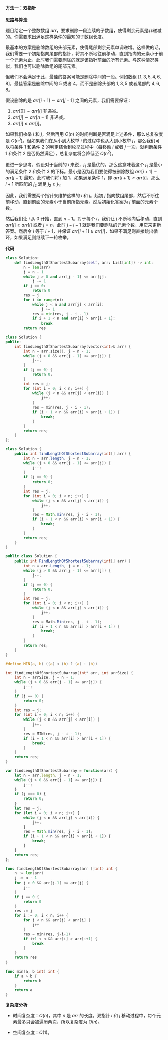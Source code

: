 #### 方法一：双指针

**思路与算法**

题目给定一个整数数组 $\textit{arr}$，要求删除一段连续的子数组，使得剩余元素是非递减的。你需要求出满足这样条件的最短的子数组长度。

最基本的方案是删除数组的头部元素，使得尾部剩余元素单调递增。这样做的话，我们需要一个初始指向尾部的指针，将其不断地往前移动，直到指向的元素小于前一个元素为止，此时我们需要删除的就是该指针前面的所有元素。与这种情况类似，我们也可以删除数组的尾部元素。

但我们不会满足于此，最佳的答案可能是删除中间的一段。例如数组 $[1, 3, 5, 4, 6, 8]$，最佳答案是删除中间的 $5$ 或者 $4$，而不是删除头部的 $1,3,5$ 或者尾部的 $4,6,8$。

假设删除的是 $\textit{arr}[i + 1] \sim \textit{arr}[j - 1]$ 之间的元素，我们需要保证：

1. $\textit{arr}[0] \sim \textit{arr}[i]$ 非递减。
2. $\textit{arr}[j]\sim \textit{arr}[n-1]$ 非递减。
3. $\textit{arr}[i] \le \textit{arr}[j]$。

如果我们枚举 $i$ 和 $j$，然后再用 $O(n)$ 的时间判断是否满足上述条件，那么总复杂度是 $O(n^3)$。但如果我们在从小到大枚举 $i$ 的过程中也从大到小枚举 $j$，那么我们可以将条件 $1$ 和条件 $2$ 的判定结合到枚举过程中（每移动 $i$ 或者 $j$ 一次，就判断条件 $1$ 和条件 $2$ 是否仍然满足），总复杂度将会降低至 $O(n^2)$。

更进一步思考，假设对于当前的 $i$ 来说，$j_1$ 是最优的，那么这意味着这个 $j_1$ 是最小的满足条件 $2$ 和条件 $3$ 的下标。最小是因为我们要使得被删除数组 $\textit{arr}[i+1] \sim \textit{arr}[j - 1]$ 最短。此时我们将 $i$ 加 $1$，如果满足条件 $1$，即 $\textit{arr}[i + 1] \ge \textit{arr}[i]$，那么 $i + 1$ 所匹配的 $j_2$ 满足 $j_2 \ge j_1$。

因此，我们需要两个指针来维护这样的 $i$ 和 $j$。起初 $j$ 指向数组尾部，然后不断往前移动，直到前面的元素小于当前所指元素。然后初始化答案为 $j$ 前面的元素个数。

然后我们让 $i$ 从 $0$ 开始，直到 $n - 1$。对于每个 $i$，我们让 $j$ 不断地向后移动，直到 $\textit{arr}[j] \ge \textit{arr}[i]$ 或者 $j = n$，此时 $j - i - 1$ 就是我们要删除的元素个数，用它来更新答案。然后令 $i$ 等于 $i + 1$，并保证 $\textit{arr}[i + 1] \ge \textit{arr}[i]$，如果不满足则直接跳出循环，如果满足则继续下一轮枚举。

**代码**

```Python [sol1-Python3]
class Solution:
    def findLengthOfShortestSubarray(self, arr: List[int]) -> int:
        n = len(arr)
        j = n - 1
        while j > 0 and arr[j - 1] <= arr[j]:
            j -= 1
        if j == 0:
            return 0
        res = j
        for i in range(n):
            while j < n and arr[j] < arr[i]:
                j += 1
            res = min(res, j - i - 1)
            if i + 1 < n and arr[i] > arr[i + 1]:
                break
        return res
```

```C++ [sol1-C++]
class Solution {
public:
    int findLengthOfShortestSubarray(vector<int>& arr) {
        int n = arr.size(), j = n - 1;
        while (j > 0 && arr[j - 1] <= arr[j]) {
            j--;
        }
        if (j == 0) {
            return 0;
        }
        int res = j;
        for (int i = 0; i < n; i++) {
            while (j < n && arr[j] < arr[i]) {
                j++;
            }
            res = min(res, j - i - 1);
            if (i + 1 < n && arr[i] > arr[i + 1]) {
                break;
            }
        }
        return res;
    }
};
```

```Java [sol1-Java]
class Solution {
    public int findLengthOfShortestSubarray(int[] arr) {
        int n = arr.length, j = n - 1;
        while (j > 0 && arr[j - 1] <= arr[j]) {
            j--;
        }
        if (j == 0) {
            return 0;
        }
        int res = j;
        for (int i = 0; i < n; i++) {
            while (j < n && arr[j] < arr[i]) {
                j++;
            }
            res = Math.min(res, j - i - 1);
            if (i + 1 < n && arr[i] > arr[i + 1]) {
                break;
            }
        }
        return res;
    }
}
```

```C# [sol1-C#]
public class Solution {
    public int FindLengthOfShortestSubarray(int[] arr) {
        int n = arr.Length, j = n - 1;
        while (j > 0 && arr[j - 1] <= arr[j]) {
            j--;
        }
        if (j == 0) {
            return 0;
        }
        int res = j;
        for (int i = 0; i < n; i++) {
            while (j < n && arr[j] < arr[i]) {
                j++;
            }
            res = Math.Min(res, j - i - 1);
            if (i + 1 < n && arr[i] > arr[i + 1]) {
                break;
            }
        }
        return res;
    }
}
```

```C [sol1-C]
#define MIN(a, b) ((a) < (b) ? (a) : (b))

int findLengthOfShortestSubarray(int* arr, int arrSize) {
    int n = arrSize, j = n - 1;
    while (j > 0 && arr[j - 1] <= arr[j]) {
        j--;
    }
    if (j == 0) {
        return 0;
    }
    int res = j;
    for (int i = 0; i < n; i++) {
        while (j < n && arr[j] < arr[i]) {
            j++;
        }
        res = MIN(res, j - i - 1);
        if (i + 1 < n && arr[i] > arr[i + 1]) {
            break;
        }
    }
    return res;
}
```

```JavaScript [sol1-JavaScript]
var findLengthOfShortestSubarray = function(arr) {
    let n = arr.length, j = n - 1;
    while (j > 0 && arr[j - 1] <= arr[j]) {
        j--;
    }
    if (j === 0) {
        return 0;
    }
    let res = j;
    for (let i = 0; i < n; i++) {
        while (j < n && arr[j] < arr[i]) {
            j++;
        }
        res = Math.min(res, j - i - 1);
        if (i + 1 < n && arr[i] > arr[i + 1]) {
            break;
        }
    }
    return res;
};
```

```go [sol1-Golang]
func findLengthOfShortestSubarray(arr []int) int {
    n := len(arr)
    j := n - 1
    for j > 0 && arr[j-1] <= arr[j] {
        j--
    }
    if j == 0 {
        return 0
    }
    res := j
    for i := 0; i < n; i++ {
        for j < n && arr[j] < arr[i] {
            j++
        }
        res = min(res, j-i-1)
        if i+1 < n && arr[i] > arr[i+1] {
            break
        }
    }
    return res
}

func min(a, b int) int {
    if a > b {
        return b
    }
    return a
}
```

**复杂度分析**

- 时间复杂度：$O(n)$，其中 $n$ 是 $\textit{arr}$ 的长度。双指针 $i$ 和 $j$ 移动过程中，每个元素最多只会被遍历两次，所以复杂度为 $O(n)$。

- 空间复杂度：$O(1)$。